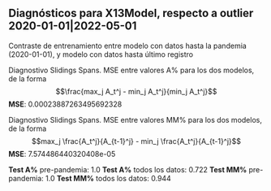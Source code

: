 ## Diagnósticos para X13Model, respecto a outlier 2020-01-01|2022-05-01

            
Contraste de entrenamiento entre modelo con datos hasta la pandemia (2020-01-01), y modelo con datos hasta último registro
            
Diagnostivo Slidings Spans. MSE entre valores A\% para los dos modelos, de la forma
$$\frac{max_j A_t^j - min_j A_t^j}{min_j A_t^j}$$
            **MSE**: 0.00023887263495692328


Diagnostivo Slidings Spans. MSE entre valores MM\% para los dos modelos, de la forma
$$max_j \frac{A_t^j}{A_{t-1}^j} - min_j \frac{A_t^j}{A_{t-1}^j}$$
                       **MSE**: 7.574486440320408e-05

**Test A%** pre-pandemia: 1.0
**Test A%** todos los datos: 0.722
**Test MM%** pre-pandemia: 1.0
**Test MM%** todos los datos: 0.944
